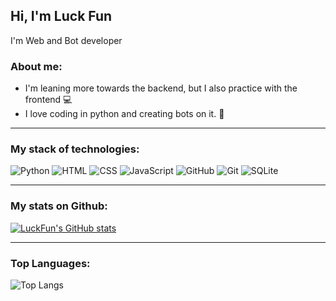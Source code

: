 ## Hi, I'm Luck Fun 

I'm Web and Bot developer 


### About me:

<ul>
  <li>I'm leaning more towards the backend, but I also practice with the frontend 💻</li>
  <li>I love coding in python and creating bots on it. 🐍</li>
</ul>

___

### My stack of technologies:

![Python](https://img.shields.io/badge/Python-333?style=for-the-badge&logo=python)
![HTML](https://img.shields.io/badge/HTML-333?style=for-the-badge&logo=html5)
![CSS](https://img.shields.io/badge/CSS-333?style=for-the-badge&logo=css3&logoColor=blue)
![JavaScript](https://img.shields.io/badge/JavaScript-333?style=for-the-badge&logo=javascript&logoColor=F7DF1E)
![GitHub](https://img.shields.io/badge/GitHub-333?style=for-the-badge&logo=GitHub)
![Git](https://img.shields.io/badge/-Git-333?style=for-the-badge&logo=Git)
![SQLite](https://img.shields.io/badge/sqlite-333?style=for-the-badge&logo=SQLite&logoColor=003B57)

___

### My stats on Github:

[![LuckFun's GitHub stats](https://github-readme-stats.vercel.app/api?username=luck-fun&show_icons=true&theme=dark#gh-dark-mode-only)](https://github.com/luck-fun/github-readme-stats#gh-dark-mode-only)

___

### Top Languages:

![Top Langs](https://github-readme-stats.vercel.app/api/top-langs/?username=luck-fun&layout=compact&theme=dark)
